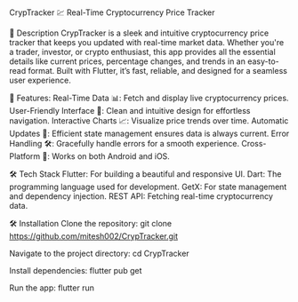 CrypTracker 💹
Real-Time Cryptocurrency Price Tracker

📝 Description
CrypTracker is a sleek and intuitive cryptocurrency price tracker that keeps you updated with real-time market data. Whether you're a trader, investor, or crypto enthusiast, this app provides all the essential details like current prices, percentage changes, and trends in an easy-to-read format. Built with Flutter, it’s fast, reliable, and designed for a seamless user experience.

🚀 Features:
Real-Time Data 📊: Fetch and display live cryptocurrency prices.
User-Friendly Interface 🎨: Clean and intuitive design for effortless navigation.
Interactive Charts 📈: Visualize price trends over time.
Automatic Updates 🔄: Efficient state management ensures data is always current.
Error Handling 🛠️: Gracefully handle errors for a smooth experience.
Cross-Platform 📱: Works on both Android and iOS.

🛠️ Tech Stack
Flutter: For building a beautiful and responsive UI.
Dart: The programming language used for development.
GetX: For state management and dependency injection.
REST API: Fetching real-time cryptocurrency data.

🛠️ Installation
Clone the repository:
git clone https://github.com/mitesh002/CrypTracker.git

Navigate to the project directory:
cd CrypTracker

Install dependencies:
flutter pub get

Run the app:
flutter run

